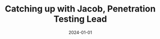 ---
title: 'Catching up with Jacob, Penetration Testing Lead'
summary: 'Hardly Adequate Podcast'
external_link: https://shows.acast.com/hardlyadequate/episodes/catching-up-with-jacob
date: 2024-01-01
---